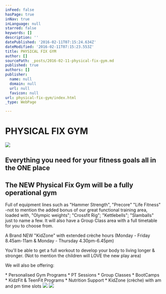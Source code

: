 ```yaml
---
inFeed: false
hasPage: true
inNav: true
inLanguage: null
starred: false
keywords: []
description: ''
datePublished: '2016-02-11T07:15:24.634Z'
dateModified: '2016-02-11T07:15:23.553Z'
title: PHYSICAL FIX GYM
author: []
sourcePath: _posts/2016-02-11-physical-fix-gym.md
published: true
authors: []
publisher:
  name: null
  domain: null
  url: null
  favicon: null
url: physical-fix-gym/index.html
_type: WebPage

---
```

# PHYSICAL FIX GYM
![](https://s3-us-west-2.amazonaws.com/the-grid-img/p/c2465626c12d5e5636edc27f7d7f66bee2d32100.png)

## Everything you need for your fitness goals all in the ONE place 

## The NEW Physical Fix Gym will be a fully operational gym

Full of equipment lines such as "Hammer Strength", "Precore" "Life Fitness" -not to mention the added bonus of our great functional training area, loaded with, "Olympic weights"; "Crossfit Rig"; "Kettlebells"; "Slamballs" just to name a few. 
It will also have a Group Class area with a full timetable for you to choose from.

A Brand NEW "KidZone" with extended crèche hours
(Monday - Friday 8.45am-11am & Monday - Thursday 4.30pm-6.45pm) 

You'll be able to get a full workout to develop your body to living longer & stronger.
(Not to mention the children will LOVE the new play area) 

We will also be offering:

\* Personalised Gym Programs
\* PT Sessions
\* Group Classes
\* BootCamps
\* KidzFit & TeenFit Programs 
\* Nutrition Support 
\* KidZone (crèche) with am and pm time slots 
![](https://s3-us-west-2.amazonaws.com/the-grid-img/p/ccc6c7e968c4b1041f693702c2776895f91ddb41.jpg)
![](https://s3-us-west-2.amazonaws.com/the-grid-img/p/d24643022ea40d93d1b958ea56a5f018b16a5ac5.jpg)